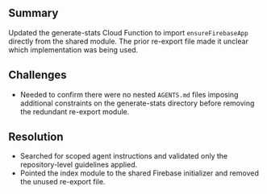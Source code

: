 ## Summary

Updated the generate-stats Cloud Function to import `ensureFirebaseApp` directly from the shared module. The prior re-export file made it unclear which implementation was being used.

## Challenges

* Needed to confirm there were no nested `AGENTS.md` files imposing additional constraints on the generate-stats directory before removing the redundant re-export module.

## Resolution

* Searched for scoped agent instructions and validated only the repository-level guidelines applied.
* Pointed the index module to the shared Firebase initializer and removed the unused re-export file.
